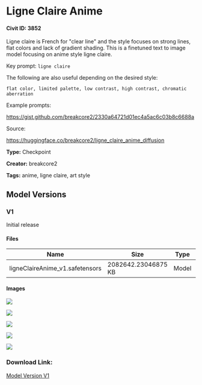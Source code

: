 # Ligne Claire Anime

#### Civit ID: 3852

<p>Ligne claire is French for "clear line" and the style focuses on strong lines, flat colors and lack of gradient shading. This is a finetuned text to image model focusing on anime style ligne claire.</p><p>Key prompt: <code>ligne claire</code></p><p>The following are also useful depending on the desired style:</p><p><code>flat color, limited palette, low contrast, high contrast, chromatic aberration</code></p><p>Example prompts:</p><p><a target="_blank" rel="ugc" href="https://gist.github.com/breakcore2/2330a64721d01ec4a5ac6c03b8c6688a">https://gist.github.com/breakcore2/2330a64721d01ec4a5ac6c03b8c6688a</a></p><p>Source:</p><p><a target="_blank" rel="ugc" href="https://huggingface.co/breakcore2/ligne_claire_anime_diffusion">https://huggingface.co/breakcore2/ligne_claire_anime_diffusion</a></p><p></p>

**Type:** Checkpoint

**Creator:** breakcore2

**Tags:** anime, ligne claire, art style

## Model Versions

### V1

<p>Initial release</p>

#### Files

| Name | Size | Type | Format | Download Url | AutoV1 | AutoV2 | SHA256 | CRC32 | BLAKE3 |
| --- | --- | --- | --- | --- | --- | --- | --- | --- | --- |
| ligneClaireAnime_v1.safetensors | 2082642.23046875 KB | Model | SafeTensor | https://civitai.com/api/download/models/4279 | EE5B91DA | 672977E447 | 672977E447E9AA9BE4642DEA31D6D86690468F0C48213318CDB5FFCB162988A3 | D662F930 | 3ADE7FE05F41C581DED147D876C116698FBDFE34465F1D3CF72B8AE662C92013 |

#### Images

<p><img src="https://image.civitai.com/xG1nkqKTMzGDvpLrqFT7WA/3810ecac-2c3d-40b1-ffa7-927006c0eb00/width=450/28073.jpeg" /></p>

<p><img src="https://image.civitai.com/xG1nkqKTMzGDvpLrqFT7WA/a4c39b7e-b365-43a5-ad97-12f539310000/width=450/28072.jpeg" /></p>

<p><img src="https://image.civitai.com/xG1nkqKTMzGDvpLrqFT7WA/71720426-4434-4ba7-7458-93073cce1f00/width=450/28071.jpeg" /></p>

<p><img src="https://image.civitai.com/xG1nkqKTMzGDvpLrqFT7WA/c121d765-3b71-43f0-ec6b-84de0349d900/width=450/28070.jpeg" /></p>

<p><img src="https://image.civitai.com/xG1nkqKTMzGDvpLrqFT7WA/893e8143-e1c4-4d05-6b28-2a875ee04f00/width=450/28069.jpeg" /></p>

### Download Link:

[Model Version V1](https://civitai.com/api/download/models/4279)

